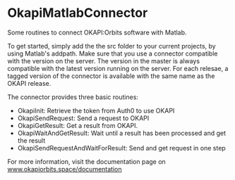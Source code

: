 # OkapiMatlabConnector
Some routines to connect OKAPI:Orbits software with Matlab. 

To get started, simply add the the src folder to your current 
projects, by using Matlab's addpath. Make sure that you use a
connector compatible with the version on the server. The version
in the master is always compatible with the latest version running
on the server. For each relesae, a tagged version of the 
connector is available with the same name as the OKAPI release.

The connector provides three basic routines:
- OkapiInit: Retrieve the token from Auth0 to use OKAPI
- OkapiSendRequest: Send a request to OKAPI
- OkapiGetResult: Get a result from OKAPI.
- OkapiWaitAndGetResult: Wait until a result has been processed and 
                         get the result
- OkapiSendRequestAndWaitForResult: Send and get request in one step

For more information, visit the documentation page on
www.okapiorbits.space/documentation
